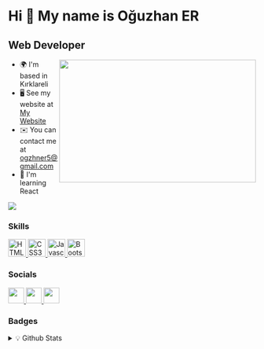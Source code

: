 # Hi 👋 My name is Oğuzhan ER

## Web Developer

<img src="https://media.giphy.com/media/iIqmM5tTjmpOB9mpbn/giphy.gif" align="right" width="400" height="250">

- 🌍  I'm based in Kırklareli
- 🖥️  See my website at [My Website](http://ogzhner.com)
- ✉️  You can contact me at [ogzhner5@gmail.com](mailto:ogzhner5@gmail.com)
- 🧠  I'm learning React

<a href="https://www.twitter.com/Erouzzy" target="_blank" rel="noreferrer">
  <img src="https://img.shields.io/twitter/follow/Erouzzy?logo=twitter&style=for-the-badge&color=0891b2&labelColor=1c1917">
</a>

### Skills

<p align="left">
<a href="https://developer.mozilla.org/en-US/docs/Glossary/HTML5" target="_blank" rel="noreferrer">
  <img src="https://raw.githubusercontent.com/danielcranney/readme-generator/main/public/icons/skills/html5-colored.svg" width="36" height="36" alt="HTML5" />
</a>
<a href="https://www.w3.org/TR/CSS/#css" target="_blank" rel="noreferrer">
  <img src="https://raw.githubusercontent.com/danielcranney/readme-generator/main/public/icons/skills/css3-colored.svg" width="36" height="36" alt="CSS3" />
</a>
<a href="https://developer.mozilla.org/en-US/docs/Web/JavaScript" target="_blank" rel="noreferrer">
  <img src="https://raw.githubusercontent.com/danielcranney/readme-generator/main/public/icons/skills/javascript-colored.svg" width="36" height="36" alt="Javascript" />
</a>
<a href="https://getbootstrap.com/" target="_blank" rel="noreferrer">
  <img src="https://raw.githubusercontent.com/danielcranney/readme-generator/main/public/icons/skills/bootstrap-colored.svg" width="36" height="36" alt="Bootstrap" />
</a>
</p>

### Socials

<p align="left">
  <a href="https://www.twitter.com/Erouzzy" target="_blank" rel="noreferrer">
    <img src="https://raw.githubusercontent.com/danielcranney/readme-generator/main/public/icons/socials/twitter.svg" width="32" height="32" />
  </a>
  <a href="http://www.instagram.com/ogzhner" target="_blank" rel="noreferrer">
    <img src="https://raw.githubusercontent.com/danielcranney/readme-generator/main/public/icons/socials/instagram.svg" width="32" height="32" />
  </a>
  <a href="https://www.linkedin.com/in/oguzhan-er-7717a1227/" target="_blank" rel="noreferrer">
    <img src="https://raw.githubusercontent.com/danielcranney/readme-generator/main/public/icons/socials/linkedin.svg" width="32" height="32" />
  </a>
</p>

### Badges

<details>
<summary>💡 Github Stats</summary>
<img src="https://github-readme-stats.vercel.app/api?username=Lysoths&theme=dracula&show_icons=true" alt="Oğuzhan's GitHub stats"/>
</details>
